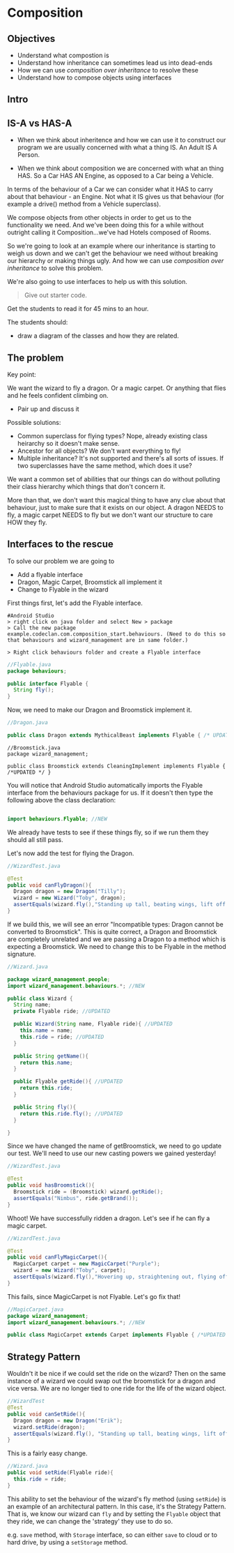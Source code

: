 # Composition

## Objectives

- Understand what compostion is
- Understand how inheritance can sometimes lead us into dead-ends
- How we can use *composition over inheritance* to resolve these
- Understand how to compose objects using interfaces

## Intro

## IS-A vs HAS-A

- When we think about inheritence and how we can use it to construct our program we are usually concerned with what a thing IS. An Adult IS A Person.

- When we think about composition we are concerned with what an thing HAS. So a Car HAS AN Engine, as opposed to a Car being a Vehicle.

In terms of the behaviour of a Car we can consider what it HAS to carry about that behaviour - an Engine. Not what it IS gives us that behaviour (for example a drive() method from a Vehicle superclass).

We compose objects from other objects in order to get us to the functionality we need. And we've been doing this for a while without outright calling it Composition...we've had Hotels composed of Rooms.

So we're going to look at an example where our inheritance is starting to weigh us down and we can't get the behaviour we need without breaking our hierarchy or making things ugly. And how we can use *composition over inheritance* to solve this problem.

We're also going to use interfaces to help us with this solution.

> Give out starter code.

Get the students to read it for 45 mins to an hour.

The students should:
- draw a diagram of the classes and how they are related.



## The problem

Key point:

We want the wizard to fly a dragon. Or a magic carpet. Or anything that flies and he feels confident climbing on.

- Pair up and discuss it

Possible solutions:
- Common superclass for flying types? Nope, already existing class heirarchy so it doesn't make sense.
- Ancestor for all objects? We don't want everything to fly!
- Multiple inheritance? It's not supported and there's all sorts of issues. If two superclasses have the same method, which does it use?

We want a common set of abilities that our things can do without polluting their class hierarchy which things that don't concern it.

More than that, we don't want this magical thing to have any clue about that behaviour, just to make sure that it exists on our object. A dragon NEEDS to fly, a magic carpet NEEDS to fly but we don't want our structure to care HOW they fly.

## Interfaces to the rescue

To solve our problem we are going to

- Add a flyable interface
- Dragon, Magic Carpet, Broomstick all implement it
- Change to Flyable in the wizard

First things first, let's add the Flyable interface.

``` 
#Android Studio
> right click on java folder and select New > package
> Call the new package example.codeclan.com.composition_start.behaviours. (Need to do this so that behaviours and wizard_management are in same folder.)

> Right click behaviours folder and create a Flyable interface
```


``` java
//Flyable.java
package behaviours;

public interface Flyable {
  String fly();
}
```

Now, we need to make our Dragon and Broomstick implement it.

``` java
//Dragon.java

public class Dragon extends MythicalBeast implements Flyable { /* UPDATED */ }
```

```
//Broomstick.java
package wizard_management;

public class Broomstick extends CleaningImplement implements Flyable { /*UPDATED */ }
```

You will notice that Android Studio automatically imports the Flyable interface from the behaviours package for us.
If it doesn't then type the following above the class declaration:

```java

import behaviours.Flyable; //NEW
```

We already have tests to see if these things fly, so if we run them they should all still pass.

Let's now add the test for flying the Dragon.

``` java
//WizardTest.java

@Test
public void canFlyDragon(){
  Dragon dragon = new Dragon("Tilly");
  wizard = new Wizard("Toby", dragon);
  assertEquals(wizard.fly(),"Standing up tall, beating wings, lift off!");
}
```

If we build this, we will see an error "Incompatible types: Dragon cannot be converted to Broomstick". This is quite correct, a Dragon and Broomstick are completely unrelated and we are passing a Dragon to a method which is expecting a Broomstick. We need to change this to be Flyable in the method signature.

```java
//Wizard.java

package wizard_management.people;
import wizard_management.behaviours.*; //NEW

public class Wizard {
  String name;
  private Flyable ride; //UPDATED

  public Wizard(String name, Flyable ride){ //UPDATED
    this.name = name;
    this.ride = ride; //UPDATED
  }

  public String getName(){
    return this.name;
  }

  public Flyable getRide(){ //UPDATED
    return this.ride;
  }

  public String fly(){
    return this.ride.fly(); //UPDATED
  }

}
```

Since we have changed the name of getBroomstick, we need to go update our test. We'll need to use our new casting powers we gained yesterday!

```java
//WizardTest.java

@Test
public void hasBroomstick(){
  Broomstick ride = (Broomstick) wizard.getRide();
  assertEquals("Nimbus", ride.getBrand());
}
```

Whoot! We have successfully ridden a dragon. Let's see if he can fly a magic carpet.

```java
//WizardTest.java

@Test
public void canFlyMagicCarpet(){
  MagicCarpet carpet = new MagicCarpet("Purple");
  wizard = new Wizard("Toby", carpet);
  assertEquals(wizard.fly(),"Hovering up, straightening out, flying off!");
}
```

This fails, since MagicCarpet is not Flyable. Let's go fix that!

```java
//MagicCarpet.java
package wizard_management;
import wizard_management.behaviours.*; //NEW

public class MagicCarpet extends Carpet implements Flyable { /*UPDATED */ }

```

## Strategy Pattern

Wouldn't it be nice if we could set the ride on the wizard? Then on the same instance of a wizard we could swap out the broomstick for a dragon and vice versa. We are no longer tied to one ride for the life of the wizard object.

``` java
//WizardTest
@Test
public void canSetRide(){
  Dragon dragon = new Dragon("Erik");
  wizard.setRide(dragon);
  assertEquals(wizard.fly(), "Standing up tall, beating wings, lift off!");
}
```

This is a fairly easy change.

``` java
//Wizard.java
public void setRide(Flyable ride){
  this.ride = ride;
}
```

This ability to set the behaviour of the wizard's fly method (using `setRide`) is an example of an architectural pattern. In this case, it's the Strategy Pattern. That is, we know our wizard can `fly` and by setting the `Flyable` object that they ride, we can change the 'strategy' they use to do so.

e.g. `save` method, with `Storage` interface, so can either `save` to cloud or to hard drive, by using a `setStorage` method.
